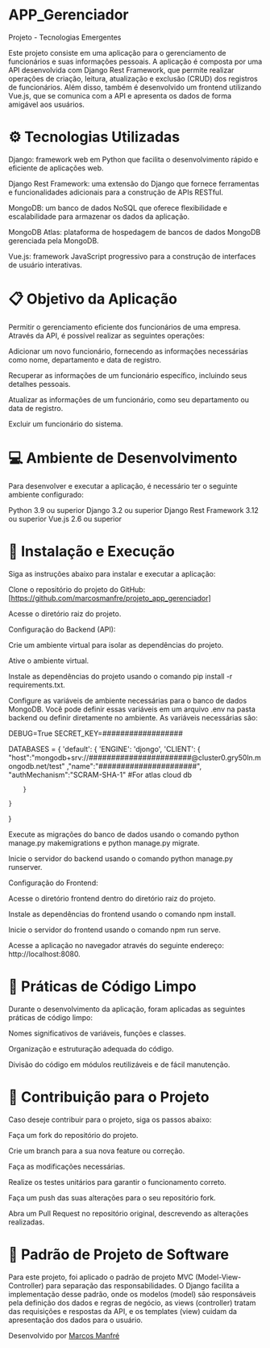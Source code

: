 # APP_Gerenciador
Projeto - Tecnologias Emergentes
 
Este projeto consiste em uma aplicação para o gerenciamento de funcionários e suas informações pessoais. A aplicação é composta por uma API desenvolvida com Django Rest Framework, que permite realizar operações de criação, leitura, atualização e exclusão (CRUD) dos registros de funcionários. Além disso, também é desenvolvido um frontend utilizando Vue.js, que se comunica com a API e apresenta os dados de forma amigável aos usuários.

#  ⚙️ Tecnologias Utilizadas

Django: framework web em Python que facilita o desenvolvimento rápido e eficiente de aplicações web.

Django Rest Framework: uma extensão do Django que fornece ferramentas e funcionalidades adicionais para a construção de APIs RESTful.

MongoDB: um banco de dados NoSQL que oferece flexibilidade e escalabilidade para armazenar os dados da aplicação.

MongoDB Atlas: plataforma de hospedagem de bancos de dados MongoDB gerenciada pela MongoDB.

Vue.js: framework JavaScript progressivo para a construção de interfaces de usuário interativas.

#  📋 Objetivo da Aplicação

Permitir o gerenciamento eficiente dos funcionários de uma empresa. Através da API, é possível realizar as seguintes operações:

Adicionar um novo funcionário, fornecendo as informações necessárias como nome, departamento e data de registro.

Recuperar as informações de um funcionário específico, incluindo seus detalhes pessoais.

Atualizar as informações de um funcionário, como seu departamento ou data de registro.

Excluir um funcionário do sistema.


#  💻 Ambiente de Desenvolvimento

Para desenvolver e executar a aplicação, é necessário ter o seguinte ambiente configurado:

Python 3.9 ou superior
Django 3.2 ou superior
Django Rest Framework 3.12 ou superior
Vue.js 2.6 ou superior

#  🔧 Instalação e Execução
Siga as instruções abaixo para instalar e executar a aplicação:

Clone o repositório do projeto do GitHub: [https://github.com/marcosmanfre/projeto_app_gerenciador]

Acesse o diretório raiz do projeto.

Configuração do Backend (API):

Crie um ambiente virtual para isolar as dependências do projeto.

Ative o ambiente virtual.

Instale as dependências do projeto usando o comando pip install -r requirements.txt.

Configure as variáveis de ambiente necessárias para o banco de dados MongoDB. Você pode definir essas variáveis em um arquivo .env na pasta backend ou definir diretamente no ambiente. As variáveis necessárias são:

DEBUG=True
SECRET_KEY=##################

DATABASES = {
    'default': {
        'ENGINE': 'djongo',
        'CLIENT': {
            "host":"mongodb+srv://#######################@cluster0.gry50ln.mongodb.net/test"
            ,"name":"######################",
            "authMechanism":"SCRAM-SHA-1" #For atlas cloud db
            
        }

    }
}

Execute as migrações do banco de dados usando o comando python manage.py makemigrations e python manage.py migrate.

Inicie o servidor do backend usando o comando python manage.py runserver.

Configuração do Frontend:

Acesse o diretório frontend dentro do diretório raiz do projeto.

Instale as dependências do frontend usando o comando npm install.

Inicie o servidor do frontend usando o comando npm run serve.

Acesse a aplicação no navegador através do seguinte endereço: http://localhost:8080.

#  📝 Práticas de Código Limpo

Durante o desenvolvimento da aplicação, foram aplicadas as seguintes práticas de código limpo:

Nomes significativos de variáveis, funções e classes.

Organização e estruturação adequada do código.

Divisão do código em módulos reutilizáveis e de fácil manutenção.

#  🤝 Contribuição para o Projeto

Caso deseje contribuir para o projeto, siga os passos abaixo:

Faça um fork do repositório do projeto.

Crie um branch para a sua nova feature ou correção.

Faça as modificações necessárias.

Realize os testes unitários para garantir o funcionamento correto.

Faça um push das suas alterações para o seu repositório fork.

Abra um Pull Request no repositório original, descrevendo as alterações realizadas.

#  📌 Padrão de Projeto de Software

Para este projeto, foi aplicado o padrão de projeto MVC (Model-View-Controller) para separação das responsabilidades. O Django facilita a implementação desse padrão, onde os modelos (model) são responsáveis pela definição dos dados e regras de negócio, as views (controller) tratam das requisições e respostas da API, e os templates (view) cuidam da apresentação dos dados para o usuário.


Desenvolvido por [Marcos Manfré](https://www.linkedin.com/in/marcosmanfre/) 
